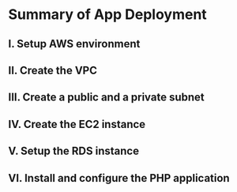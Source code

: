 # Summary of App Deployment

## I. Setup AWS environment



## II. Create the VPC



## III. Create a public and a private subnet



## IV. Create the EC2 instance



## V. Setup the RDS instance



## VI. Install and configure the PHP application
